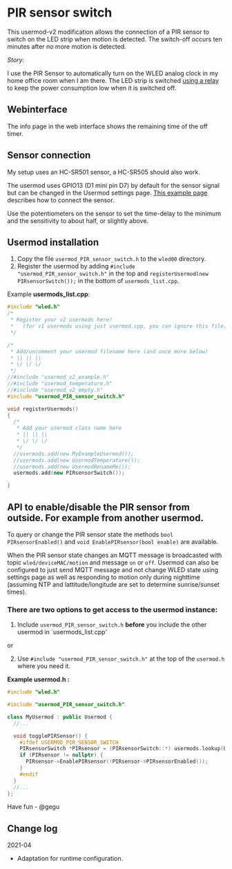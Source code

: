 # PIR sensor switch

This usermod-v2 modification allows the connection of a PIR sensor to switch on the LED strip when motion is detected. The switch-off occurs ten minutes after no more motion is detected.

_Story:_

I use the PIR Sensor to automatically turn on the WLED analog clock in my home office room when I am there.
The LED strip is switched [using a relay](https://github.com/Aircoookie/WLED/wiki/Control-a-relay-with-WLED) to keep the power consumption low when it is switched off.

## Webinterface

The info page in the web interface shows the remaining time of the off timer. 

## Sensor connection

My setup uses an HC-SR501 sensor, a HC-SR505 should also work.

The usermod uses GPIO13 (D1 mini pin D7) by default for the sensor signal but can be changed in the Usermod settings page.
[This example page](http://www.esp8266learning.com/wemos-mini-pir-sensor-example.php) describes how to connect the sensor.

Use the potentiometers on the sensor to set the time-delay to the minimum and the sensitivity to about half, or slightly above.

## Usermod installation

1. Copy the file `usermod_PIR_sensor_switch.h` to the `wled00` directory.
2. Register the usermod by adding `#include "usermod_PIR_sensor_switch.h"` in the top and `registerUsermod(new PIRsensorSwitch());` in the bottom of `usermods_list.cpp`.

Example **usermods_list.cpp**:

```cpp
#include "wled.h"
/*
 * Register your v2 usermods here!
 *   (for v1 usermods using just usermod.cpp, you can ignore this file)
 */

/*
 * Add/uncomment your usermod filename here (and once more below)
 * || || ||
 * \/ \/ \/
 */
//#include "usermod_v2_example.h"
//#include "usermod_temperature.h"
//#include "usermod_v2_empty.h"
#include "usermod_PIR_sensor_switch.h"

void registerUsermods()
{
  /*
   * Add your usermod class name here
   * || || ||
   * \/ \/ \/
   */
  //usermods.add(new MyExampleUsermod());
  //usermods.add(new UsermodTemperature());
  //usermods.add(new UsermodRenameMe());
  usermods.add(new PIRsensorSwitch());

}
```

## API to enable/disable the PIR sensor from outside. For example from another usermod.

To query or change the PIR sensor state the methods `bool PIRsensorEnabled()` and `void EnablePIRsensor(bool enable)` are available.

When the PIR sensor state changes an MQTT message is broadcasted with topic `wled/deviceMAC/motion` and message `on` or `off`.
Usermod can also be configured to just send MQTT message and not change WLED state using settings page as well as responding to motion only during nighttime (assuming NTP and lattitude/longitude are set to determine sunrise/sunset times).

### There are two options to get access to the usermod instance:

1. Include `usermod_PIR_sensor_switch.h` **before** you include the other usermod in `usermods_list.cpp'

or

2. Use `#include "usermod_PIR_sensor_switch.h"` at the top of the `usermod.h` where you need it.

**Example usermod.h :**
```cpp
#include "wled.h"

#include "usermod_PIR_sensor_switch.h"

class MyUsermod : public Usermod {
  //...

  void togglePIRSensor() {
    #ifdef USERMOD_PIR_SENSOR_SWITCH
    PIRsensorSwitch *PIRsensor = (PIRsensorSwitch::*) usermods.lookup(USERMOD_ID_PIRSWITCH);
    if (PIRsensor != nullptr) {
      PIRsensor->EnablePIRsensor(!PIRsensor->PIRsensorEnabled());
    }
    #endif
  }
  //...
};
```

Have fun - @gegu

## Change log
2021-04
* Adaptation for runtime configuration.